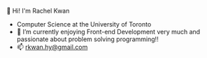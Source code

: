 👋 Hi! I'm Rachel Kwan

- Computer Science at the University of Toronto
- 🌱 I’m currently enjoying Front-end Development very much and passionate about problem solving programming!!
- 📫 rkwan.hy@gmail.com

<!---
rkwan05/rkwan05 is a ✨ special ✨ repository because its `README.md` (this file) appears on your GitHub profile.
You can click the Preview link to take a look at your changes.
--->
